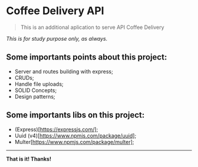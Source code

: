 # Coffee Delivery API

> This is an additional aplication to serve API Coffee Delivery

_This is for study purpose only, as always._

## Some importants points about this project:

- Server and routes building with express;
- CRUDs;
- Handle file uploads;
- SOLID Concepts;
- Design patterns;

## Some importants libs on this project:

- (Express)[https://expressjs.com/];
- Uuid (v4)[https://www.npmjs.com/package/uuid];
- Multer[https://www.npmjs.com/package/multer];

---

**That is it! Thanks!**
